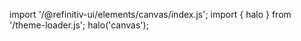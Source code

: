 <!--
type: template
name: canvas
-->

import '/@refinitiv-ui/elements/canvas/index.js';
import { halo } from '/theme-loader.js';
halo('canvas');
